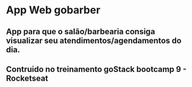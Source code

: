 # App Web gobarber

## App para que o salão/barbearia consiga visualizar seu atendimentos/agendamentos do dia.

## Contruido no treinamento goStack bootcamp 9 - Rocketseat
